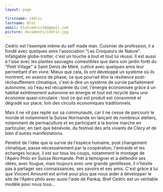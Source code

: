 ```yaml
---
layout: page

firstname: Cédric
lastname: Blot
email: blotcedric50@gmail.com
picture: documents/cedric.jpg
---
```


Cedric est l'exemple même du self made man. Cuisinier de profession, il a fondé avec quelques amis l'association "Les Croqueurs de Nature". Infatigable globe-trotter, c'est un touche à tout et tout lui réussi. Il est aussi à l'aise avec les plantes sauvages comestibles que dans son jardin forêt du "Petit Village" à Saint Denis de Méré, cultivé avec quelques amis leur permettant d'en vivre. Mieux que cela, ils ont développé un système où ils montrent, en avance de phase, ce que pourrait être la résilience post-réchauffement climatique, c'est-à-dire un système de survie parfaitement autonome, où l'eau est récupérée du ciel, l'énergie économisée grâce à un habitat extrêmement autonome en énergie et tout est recyclé dans une économie quasi-circulaire : tout ce qui est produit est consommé et dégradé sur place, loin des circuits économiques traditionnels.   

Mais il ne vit pas replié sur sa communauté, car il ne cesse de parcourir le monde et notamment la Suisse Normande en lançant de nombreux ateliers, notamment de permaculture et en participant à la bonne marche en particulier, en tant que bénévole, du festival des arts vivants de Clécy et de bien d'autres manifestations.    

Pénétré de l'idée que la survie de l'espèce humaine, post changement climatique, passe nécessairement par la coopération, l'entraide et les échanges locaux, il est sur tous les coups, notamment le montage de l'Apéro Philo en Suisse Normande. Prêt à témoigner et à défendre ses idées, avec fougue, mais toujours avec une grande gentillesse, il n'hésite pas à partager ses connaissances, ses savoirs et ses amis. C'est grâce à lui que Vincent Amouret est arrivé pour plus que nous aider à développer le site de l'Apéro philo avec aussi l'aide de Pankaj. Bref Cedric est un véritable modèle pour nous tous...
